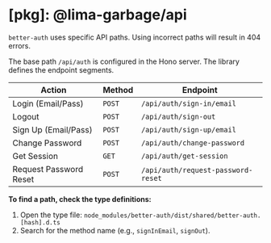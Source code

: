 # [pkg]: @lima-garbage/api

`better-auth` uses specific API paths. Using incorrect paths will result in 404 errors.

The base path `/api/auth` is configured in the Hono server. The library defines the endpoint segments.

| Action                 | Method | Endpoint                           |
| ---------------------- | ------ | ---------------------------------- |
| Login (Email/Pass)     | `POST` | `/api/auth/sign-in/email`          |
| Logout                 | `POST` | `/api/auth/sign-out`               |
| Sign Up (Email/Pass)   | `POST` | `/api/auth/sign-up/email`          |
| Change Password        | `POST` | `/api/auth/change-password`        |
| Get Session            | `GET`  | `/api/auth/get-session`            |
| Request Password Reset | `POST` | `/api/auth/request-password-reset` |

**To find a path, check the type definitions:**

1.  Open the type file: `node_modules/better-auth/dist/shared/better-auth.[hash].d.ts`
2.  Search for the method name (e.g., `signInEmail`, `signOut`).
